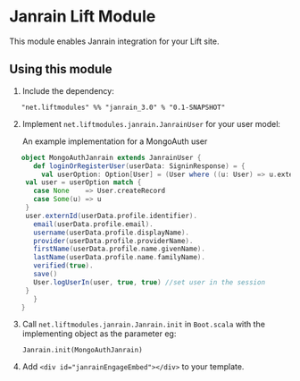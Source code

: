 # Janrain Lift Module

This module enables Janrain integration for your Lift site.

## Using this module

1. Include the dependency:

```
   "net.liftmodules" %% "janrain_3.0" % "0.1-SNAPSHOT"
```

2. Implement `net.liftmodules.janrain.JanrainUser` for your user model:

   An example implementation for a MongoAuth user

```scala
   object MongoAuthJanrain extends JanrainUser {
      def loginOrRegisterUser(userData: SigninResponse) = {
        val userOption: Option[User] = (User where ((u: User) => u.externId eqs userData.profile.identifier) fetch ()).headOption
	val user = userOption match {
	  case None    => User.createRecord
	  case Some(u) => u
	}
	user.externId(userData.profile.identifier).
	  email(userData.profile.email).
	  username(userData.profile.displayName).
	  provider(userData.profile.providerName).
	  firstName(userData.profile.name.givenName).
	  lastName(userData.profile.name.familyName).
	  verified(true).
	  save()
	  User.logUserIn(user, true, true) //set user in the session
	}
      }
   }
```

3. Call `net.liftmodules.janrain.Janrain.init` in `Boot.scala` with the implementing object as the parameter eg:

   	`Janrain.init(MongoAuthJanrain)`

4. Add `<div id="janrainEngageEmbed"></div>` to your template.

